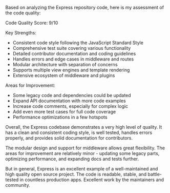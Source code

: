Based on analyzing the Express repository code, here is my assessment of the code quality:

Code Quality Score: 9/10

Key Strengths:
- Consistent code style following the JavaScript Standard Style
- Comprehensive test suite covering various functionality
- Detailed contributor documentation and coding guidelines
- Handles errors and edge cases in middleware and routes
- Modular architecture with separation of concerns
- Supports multiple view engines and template rendering
- Extensive ecosystem of middleware and plugins

Areas for Improvement: 
- Some legacy code and dependencies could be updated
- Expand API documentation with more code examples
- Increase code comments, especially for complex logic
- Add even more test cases for full code coverage
- Performance optimizations in a few hotspots

Overall, the Express codebase demonstrates a very high level of quality. It has a clean and consistent coding style, is well tested, handles errors properly, and provides solid documentation for contributors.

The modular design and support for middleware allows great flexibility. The areas for improvement are relatively minor - updating some legacy parts, optimizing performance, and expanding docs and tests further.

But in general, Express is an excellent example of a well-maintained and high quality open source project. The code is readable, stable, and battle-tested in countless production apps. Excellent work by the maintainers and community.